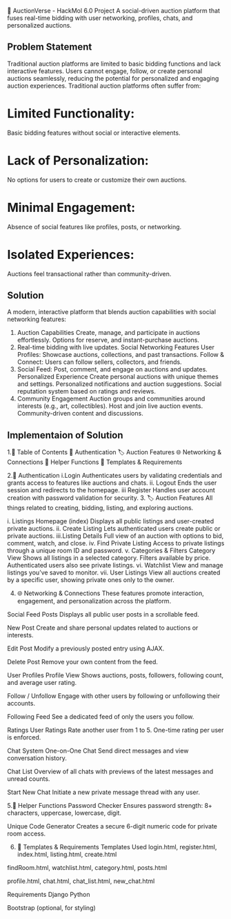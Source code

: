 🚀 AuctionVerse - HackMol 6.0 Project
A social-driven auction platform that fuses real-time bidding with user networking, profiles, chats, and personalized auctions.
## Problem Statement
Traditional auction platforms are limited to basic bidding functions and lack interactive features. Users cannot engage, follow, or create personal auctions seamlessly, reducing the potential for personalized and engaging auction experiences.
Traditional auction platforms often suffer from:
# Limited Functionality: 
Basic bidding features without social or interactive elements.
# Lack of Personalization: 
No options for users to create or customize their own auctions.
# Minimal Engagement: 
Absence of social features like profiles, posts, or networking.
# Isolated Experiences:
Auctions feel transactional rather than community-driven.
## Solution
 A modern, interactive platform that blends auction capabilities with social networking features:
1. Auction Capabilities
Create, manage, and participate in auctions effortlessly.
Options for  reserve, and instant-purchase auctions.
2. Real-time bidding with live updates.
Social Networking Features
User Profiles: Showcase auctions, collections, and past transactions.
Follow & Connect: Users can follow sellers, collectors, and friends.
3. Social Feed: Post, comment, and engage on auctions and updates.
Personalized Experience
Create personal auctions with unique themes and settings.
Personalized notifications and auction suggestions.
Social reputation system based on ratings and reviews.
4. Community Engagement
Auction groups and communities around interests (e.g., art, collectibles).
Host and join live auction events.
Community-driven content and discussions.

## Implementaion of Solution
1.🧭 Table of Contents
🔐 Authentication
🏷️ Auction Features
🌐 Networking & Connections
🧠 Helper Functions
📄 Templates & Requirements

2.🔐 Authentication
i.Login
Authenticates users by validating credentials and grants access to features like auctions and chats.
ii. Logout
Ends the user session and redirects to the homepage.
iii Register
Handles user account creation with password validation for security.
3. 🏷️ Auction Features
All things related to creating, bidding, listing, and exploring auctions.

i. Listings
Homepage (index)
Displays all public listings and user-created private auctions.
ii. Create Listing
Lets authenticated users create public or private auctions.
iii.Listing Details
Full view of an auction with options to bid, comment, watch, and close.
iv. Find Private Listing
Access to private listings through a unique room ID and password.
v. Categories & Filters
Category View
Shows all listings in a selected category. Filters available by price. Authenticated users also see private listings.
vi. Watchlist
View and manage listings you’ve saved to monitor.
vii. User Listings
View all auctions created by a specific user, showing private ones only to the owner.

4. 🌐 Networking & Connections
These features promote interaction, engagement, and personalization across the platform.

Social Feed
Posts
Displays all public user posts in a scrollable feed.

New Post
Create and share personal updates related to auctions or interests.

Edit Post
Modify a previously posted entry using AJAX.

Delete Post
Remove your own content from the feed.

User Profiles
Profile View
Shows auctions, posts, followers, following count, and average user rating.

Follow / Unfollow
Engage with other users by following or unfollowing their accounts.

Following Feed
See a dedicated feed of only the users you follow.

Ratings
User Ratings
Rate another user from 1 to 5. One-time rating per user is enforced.

Chat System
One-on-One Chat
Send direct messages and view conversation history.

Chat List
Overview of all chats with previews of the latest messages and unread counts.

Start New Chat
Initiate a new private message thread with any user.

5.🧠 Helper Functions
Password Checker
Ensures password strength: 8+ characters, uppercase, lowercase, digit.

Unique Code Generator
Creates a secure 6-digit numeric code for private room access.

6. 📄 Templates & Requirements
Templates Used
login.html, register.html, index.html, listing.html, create.html

findRoom.html, watchlist.html, category.html, posts.html

profile.html, chat.html, chat_list.html, new_chat.html

Requirements
Django Python

Bootstrap (optional, for styling)
